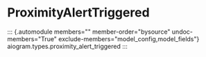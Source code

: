 # ProximityAlertTriggered

::: {.automodule members="" member-order="bysource" undoc-members="True" exclude-members="model_config,model_fields"}
aiogram.types.proximity_alert_triggered
:::
